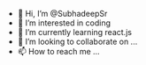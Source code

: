 - 👋 Hi, I’m @SubhadeepSr
- 👀 I’m interested in coding
- 🌱 I’m currently learning react.js
- 💞️ I’m looking to collaborate on ...
- 📫 How to reach me ...

<!---
SubhadeepSr/SubhadeepSr is a ✨ special ✨ repository because its `README.md` (this file) appears on your GitHub profile.
You can click the Preview link to take a look at your changes.
--->
